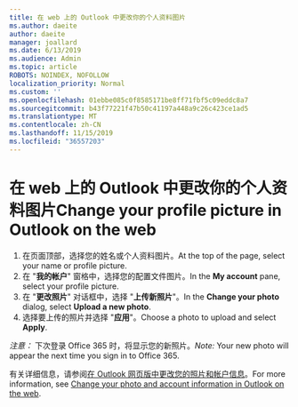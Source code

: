 ```yaml
---
title: 在 web 上的 Outlook 中更改你的个人资料图片
ms.author: daeite
author: daeite
manager: joallard
ms.date: 6/13/2019
ms.audience: Admin
ms.topic: article
ROBOTS: NOINDEX, NOFOLLOW
localization_priority: Normal
ms.custom: ''
ms.openlocfilehash: 01ebbe085c0f8585171be8ff71fbf5c09eddc8a7
ms.sourcegitcommit: b43f77221f47b50c41197a448a9c26c423ce1ad5
ms.translationtype: MT
ms.contentlocale: zh-CN
ms.lasthandoff: 11/15/2019
ms.locfileid: "36557203"
---
```

# <a name="change-your-profile-picture-in-outlook-on-the-web"></a><span data-ttu-id="cc0b3-102">在 web 上的 Outlook 中更改你的个人资料图片</span><span class="sxs-lookup"><span data-stu-id="cc0b3-102">Change your profile picture in Outlook on the web</span></span>

1. <span data-ttu-id="cc0b3-103">在页面顶部，选择您的姓名或个人资料图片。</span><span class="sxs-lookup"><span data-stu-id="cc0b3-103">At the top of the page, select your name or profile picture.</span></span>
1. <span data-ttu-id="cc0b3-104">在 "**我的帐户**" 窗格中，选择您的配置文件图片。</span><span class="sxs-lookup"><span data-stu-id="cc0b3-104">In the **My account** pane, select your profile picture.</span></span>
1. <span data-ttu-id="cc0b3-105">在 "**更改照片**" 对话框中，选择 "**上传新照片**"。</span><span class="sxs-lookup"><span data-stu-id="cc0b3-105">In the **Change your photo** dialog, select **Upload a new photo**.</span></span>
1. <span data-ttu-id="cc0b3-106">选择要上传的照片并选择 "**应用**"。</span><span class="sxs-lookup"><span data-stu-id="cc0b3-106">Choose a photo to upload and select **Apply**.</span></span>

<span data-ttu-id="cc0b3-107">*注意：* 下次登录 Office 365 时，将显示您的新照片。</span><span class="sxs-lookup"><span data-stu-id="cc0b3-107">*Note:* Your new photo will appear the next time you sign in to Office 365.</span></span>

<span data-ttu-id="cc0b3-108">有关详细信息，请参阅[在 Outlook 网页版中更改您的照片和帐户信息](https://support.office.com/article/b2dbb289-851d-4bed-93c3-3e136f5659ec)。</span><span class="sxs-lookup"><span data-stu-id="cc0b3-108">For more information, see [Change your photo and account information in Outlook on the web](https://support.office.com/article/b2dbb289-851d-4bed-93c3-3e136f5659ec).</span></span>